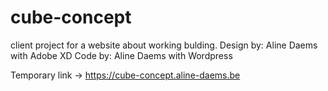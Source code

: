# cube-concept
client project for a website about working bulding.
Design by: Aline Daems with Adobe XD
Code by: Aline Daems with Wordpress


Temporary link -> https://cube-concept.aline-daems.be

